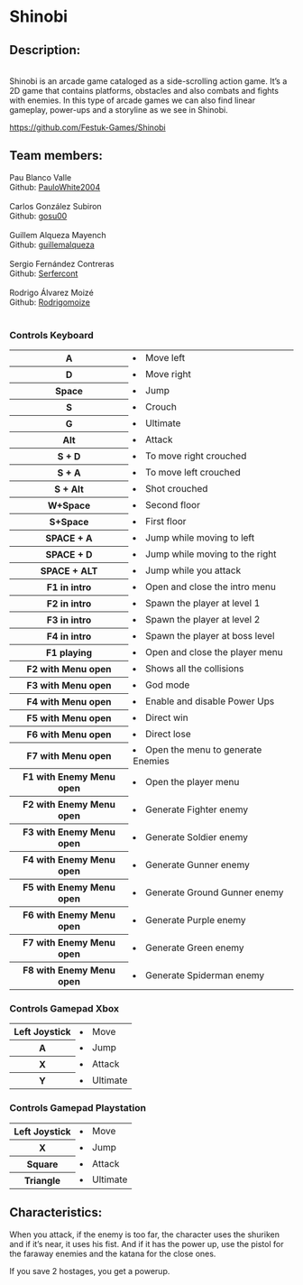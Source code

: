 # Shinobi
<h2>Description:</h2> 

<br>Shinobi is an arcade game cataloged as a side-scrolling action game. It’s a 2D game that contains platforms, obstacles and also combats and fights with enemies. In this type of arcade games we can also find linear gameplay, power-ups and a storyline as we see in Shinobi.</br>

https://github.com/Festuk-Games/Shinobi

<h2>Team members:</h2>
<tr>
        <td>
            Pau Blanco Valle
            <br>Github: <a href="https://github.com/PauloWhite2004">PauloWhite2004</a></br>
            <br></div>
        </td>
        <td>
            Carlos González Subiron
            <br>Github: <a href="https://github.com/gosu00">gosu00</a></br>
            <br></div>
        </td>
        <td>
            Guillem Alqueza Mayench
            <br>Github: <a href="https://github.com/guillemalqueza">guillemalqueza</a></br>
            <br></div>
        </td>
        <td>
            Sergio Fernández Contreras
            <br>Github: <a href="https://github.com/Serfercont">Serfercont</a></br>
            <br></div>
        </td>
        <td>
            Rodrigo Álvarez Moizé
            <br>Github: <a href="https://github.com/Rodrigomoize">Rodrigomoize</a></br>
            <br></div>
        </td>
        
<h3>Controls Keyboard</h3>
<table>
    <tr>
        <th>A </th>
        <td>
            <li>Move left</li>
        </td>
    </tr>
    <tr>
        <th>D</th>
        <td>
            <li> Move right</li>
        </td>
    </tr>
    <tr>
        <th>Space</th>
        <td>
            <li>Jump</li>
        </td>
    </tr>
    <tr>
        <th>S</th>
        <td>
            <li>Crouch</li>
        </td>
    </tr>
        <tr>
        <th>G</th>
        <td>
            <li>Ultimate</li>
        </td>
    </tr>
    <tr>
        <th>Alt</th>
        <td>
             <li>Attack</li>
        </td>
    </tr>
    <tr>
        <th>S + D</th>
        <td>       
            <li>To move right crouched</li>
        </td>
    </tr>
    <tr>
        <th>S + A</th>
        <td>       
            <li>To move left crouched</li>
        </td>
    </tr>
    <tr>
        <th>S + Alt</th>
        <td>       
            <li>Shot crouched</li>
        </td>
    </tr>
    <tr>
        <th>W+Space</th>
        <td>       
            <li>Second floor</li>
        </td>
    </tr>
    <tr>
        <th>S+Space</th>
        <td>       
            <li>First floor</li>
        </td>
    </tr>
    <tr>
        <th>SPACE + A </th>
        <td>       
            <li>Jump while moving to left</li>
        </td>
    </tr>
    <tr>
        <th>SPACE + D</th>
        <td>       
            <li>Jump while moving to the right</li>
        </td>
    </tr>
    <tr>
        <th>SPACE + ALT</th>
        <td>       
            <li>Jump while you attack</li>
        </td>
    </tr>
    <tr>
        <th>F1 in intro</th>
        <td>       
            <li>Open and close the intro menu</li>
        </td>
    </tr>
    <tr>
        <th>F2 in intro</th>
        <td>       
            <li>Spawn the player at level 1</li>
        </td>
    </tr>
    <tr>
        <th>F3 in intro</th>
        <td>       
            <li>Spawn the player at level 2</li>
        </td>
    </tr>
    <tr>
        <th>F4 in intro</th>
        <td>       
            <li>Spawn the player at boss level</li>
        </td>
    </tr>
    <tr>
        <th>F1 playing</th>
        <td>       
            <li>Open and close the player menu</li>
        </td>
    </tr>
    <tr>
        <th>F2 with Menu open</th>
        <td>       
            <li>Shows all the collisions</li>
        </td>
    </tr>
    <tr>
        <th>F3 with Menu open</th>
        <td>       
            <li>God mode</li>
        </td>
    </tr>
    <tr>
        <th>F4 with Menu open</th>
        <td>       
            <li>Enable and disable Power Ups</li>
        </td>
    </tr>
    <tr>
        <th>F5 with Menu open</th>
        <td>       
            <li>Direct win</li>
        </td>
    </tr>
        <tr>
        <th>F6 with Menu open</th>
        <td>       
            <li>Direct lose</li>
        </td>
    </tr>
        <th>F7 with Menu open</th>
        <td>       
            <li>Open the menu to generate Enemies</li>
        </td>
    </tr>
    <th>F1 with Enemy Menu open</th>
        <td>       
            <li>Open the player menu</li>
        </td>
    </tr>
    <th>F2 with Enemy Menu open</th>
        <td>       
            <li>Generate Fighter enemy</li>
        </td>
    </tr>
    <th>F3 with Enemy Menu open</th>
        <td>       
            <li>Generate Soldier enemy</li>
        </td>
    </tr>
    <th>F4 with Enemy Menu open</th>
        <td>       
            <li>Generate Gunner enemy</li>
        </td>
    </tr>
    <th>F5 with Enemy Menu open</th>
        <td>       
            <li>Generate Ground Gunner enemy</li>
        </td>
    </tr>
    <th>F6 with Enemy Menu open</th>
        <td>       
            <li>Generate Purple enemy</li>
        </td>
    </tr>
    <th>F7 with Enemy Menu open</th>
        <td>       
            <li>Generate Green enemy</li>
        </td>
    </tr>
    <th>F8 with Enemy Menu open</th>
        <td>       
            <li>Generate Spiderman enemy</li>
        </td>
    </tr>
</table>
<h3>Controls Gamepad Xbox</h3>
<table>
    <tr>
        <th>Left Joystick</th>
        <td>
            <li>Move</li>
        </td>
    </tr>
    <tr>
        <th>A</th>
        <td>
            <li> Jump</li>
        </td>
    </tr>
    <tr>
      <th>X</th>
        <td>
            <li>Attack</li>
        </td>
    </tr>
    <tr>
      <th>Y</th>
        <td>
            <li>Ultimate</li>
        </td>
    </tr>
   </table>
   <h3>Controls Gamepad Playstation</h3>
<table>
    <tr>
        <th>Left Joystick</th>
        <td>
            <li>Move</li>
        </td>
    </tr>
    <tr>
        <th>X</th>
        <td>
            <li> Jump</li>
        </td>
    </tr>
    <tr>
      <th>Square</th>
        <td>
            <li>Attack</li>
        </td>
    </tr>
    <tr>
      <th>Triangle</th>
        <td>
            <li>Ultimate</li>
        </td>
    </tr>
   </table>
<h2>Characteristics:</h2>
When you attack, if the enemy is too far, the character uses the shuriken and if it’s near, it uses his fist.
And if it has the power up, use the pistol for the faraway enemies and the katana for the close ones.

If you save 2 hostages, you get a powerup.
